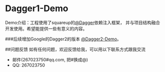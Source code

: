 # Dagger1-Demo

Demo介绍：工程使用了squareup的[@Dagger](https://github.com/square/dagger)依赖注入框架，
并与项目结构融合开发使用。希望能提供一些有意义的内容。

###后续增加Google的Dagger2的版本
[@Dagger2-Demo](https://github.com/qulei841026/Dagger2-Demo)。

##问题反馈
如有任何问题，欢迎反馈给我，可以用以下联系方式跟我交流

* 邮件(267023750#qq.com, 把#换成@)
* QQ: 267023750